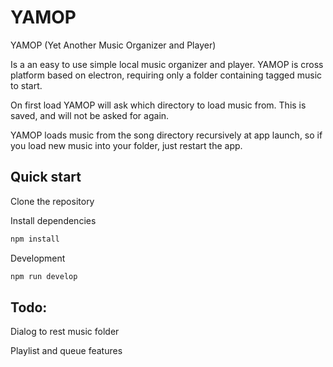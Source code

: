 # YAMOP

YAMOP (Yet Another Music Organizer and Player)

Is a an easy to use simple local music organizer and player. 
YAMOP is cross platform based on electron, requiring only a folder containing tagged music to start.

On first load YAMOP will ask which directory to load music from. This is saved, and will not be asked for again.

YAMOP loads music from the song directory recursively at app launch, so if you load new music into your folder, just restart the app.



## Quick start

Clone the repository

Install dependencies
```bash
npm install
```

Development
```bash
npm run develop
```


## Todo:

Dialog to rest music folder

Playlist and queue features 
